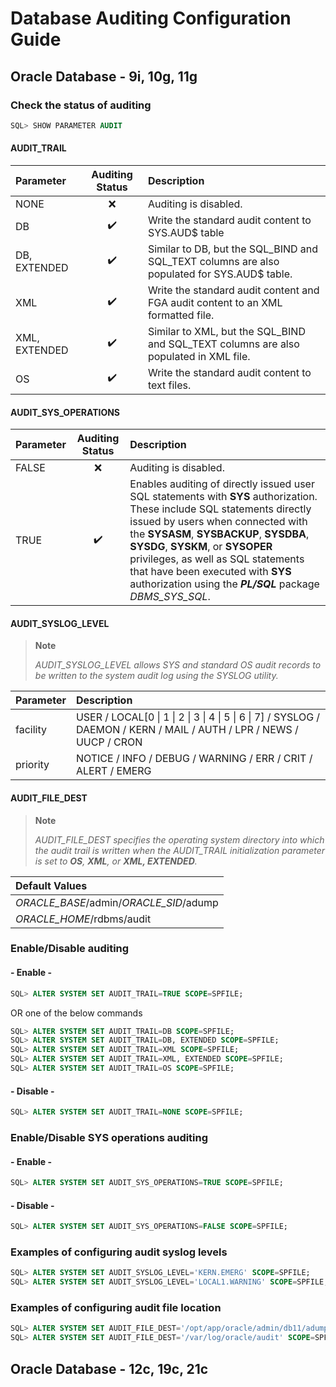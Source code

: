 # Database Auditing Configuration Guide
## Oracle Database - 9i, 10g, 11g
### Check the status of auditing
```sql
SQL> SHOW PARAMETER AUDIT
```
#### AUDIT_TRAIL
| Parameter     | Auditing Status    | Description                                                                                 |
| :------------ | :----------------: | :------------------------------------------------------------------------------------------ |
| NONE          | :x:                | Auditing is disabled.                                                                       |
| DB            | :heavy_check_mark: | Write the standard audit content to SYS.AUD$ table                                          |
| DB, EXTENDED  | :heavy_check_mark: | Similar to DB, but the SQL_BIND and SQL_TEXT columns are also populated for SYS.AUD$ table. |
| XML           | :heavy_check_mark: | Write the standard audit content and FGA audit content to an XML formatted file.            |
| XML, EXTENDED | :heavy_check_mark: | Similar to XML, but the SQL_BIND and SQL_TEXT columns are also populated in XML file.       |
| OS            | :heavy_check_mark: | Write the standard audit content to text files.                                             |

#### AUDIT_SYS_OPERATIONS
| Parameter    | Auditing Status    | Description                                                                                 |
| :----------- | :----------------: | :------------------------------------------------------------------------------------------ |
| FALSE        | :x:                | Auditing is disabled.                                                                       |
| TRUE         | :heavy_check_mark: | Enables auditing of directly issued user SQL statements with **SYS** authorization. These include SQL statements directly issued by users when connected with the **SYSASM**, **SYSBACKUP**, **SYSDBA**, **SYSDG**, **SYSKM**, or **SYSOPER** privileges, as well as SQL statements that have been executed with **SYS** authorization using the _**PL/SQL**_ package _DBMS_SYS_SQL_. |

#### AUDIT_SYSLOG_LEVEL
> **Note**  
> 
> _AUDIT_SYSLOG_LEVEL allows SYS and standard OS audit records to be written to the system audit log using the SYSLOG utility._

| Parameter | Description                                                                                                          |
| :-------- | :------------------------------------------------------------------------------------------------------------------- |
| facility  | USER / LOCAL[0 \| 1 \| 2 \| 3 \| 4 \| 5 \| 6 \| 7] / SYSLOG / DAEMON / KERN / MAIL / AUTH / LPR / NEWS / UUCP / CRON |
| priority  | NOTICE / INFO / DEBUG / WARNING / ERR / CRIT / ALERT / EMERG                                                         |

#### AUDIT_FILE_DEST
> **Note**  
> 
> _AUDIT_FILE_DEST specifies the operating system directory into which the audit trail is written when the AUDIT_TRAIL initialization parameter is set to **OS**, **XML**, or **XML, EXTENDED**._

| Default Values                          | 
| :-------------------------------------- |
| _ORACLE_BASE_/admin/_ORACLE_SID_/adump  |
| _ORACLE_HOME_/rdbms/audit               |


### Enable/Disable auditing
#### - Enable -
```sql
SQL> ALTER SYSTEM SET AUDIT_TRAIL=TRUE SCOPE=SPFILE;
```
OR one of the below commands
```sql
SQL> ALTER SYSTEM SET AUDIT_TRAIL=DB SCOPE=SPFILE;
SQL> ALTER SYSTEM SET AUDIT_TRAIL=DB, EXTENDED SCOPE=SPFILE;
SQL> ALTER SYSTEM SET AUDIT_TRAIL=XML SCOPE=SPFILE;
SQL> ALTER SYSTEM SET AUDIT_TRAIL=XML, EXTENDED SCOPE=SPFILE;
SQL> ALTER SYSTEM SET AUDIT_TRAIL=OS SCOPE=SPFILE;
```
#### - Disable -
```sql
SQL> ALTER SYSTEM SET AUDIT_TRAIL=NONE SCOPE=SPFILE;
```

### Enable/Disable SYS operations auditing
#### - Enable -
```sql
SQL> ALTER SYSTEM SET AUDIT_SYS_OPERATIONS=TRUE SCOPE=SPFILE;
```
#### - Disable -
```sql
SQL> ALTER SYSTEM SET AUDIT_SYS_OPERATIONS=FALSE SCOPE=SPFILE;
```

### Examples of configuring audit syslog levels
```sql
SQL> ALTER SYSTEM SET AUDIT_SYSLOG_LEVEL='KERN.EMERG' SCOPE=SPFILE;
SQL> ALTER SYSTEM SET AUDIT_SYSLOG_LEVEL='LOCAL1.WARNING' SCOPE=SPFILE;
```

### Examples of configuring audit file location
```sql
SQL> ALTER SYSTEM SET AUDIT_FILE_DEST='/opt/app/oracle/admin/db11/adump' SCOPE=SPFILE;
SQL> ALTER SYSTEM SET AUDIT_FILE_DEST='/var/log/oracle/audit' SCOPE=SPFILE;
```



## Oracle Database - 12c, 19c, 21c
